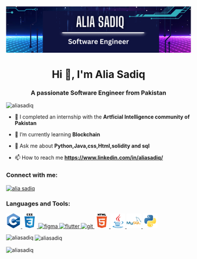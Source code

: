 ![logo](https://github.com/AliaSadiq/AliaSadiq/blob/main/Banner.png)
<h1 align="center">Hi 👋, I'm Alia Sadiq</h1>
<h3 align="center">A passionate Software Engineer from Pakistan</h3>

<p align="left"> <img src="https://komarev.com/ghpvc/?username=aliasadiq&label=Profile%20views&color=0e75b6&style=flat" alt="aliasadiq" /> </p>

- 🔭 I completed an internship with the **Artficial Intelligence community of Pakistan**

- 🌱 I’m currently learning **Blockchain**

- 💬 Ask me about **Python,Java,css,Html,solidity and sql**

- 📫 How to reach me **https://www.linkedin.com/in/aliasadiq/**

<h3 align="left">Connect with me:</h3>
<p align="left">
<a href="https://linkedin.com/in/alia sadiq" target="blank"><img align="center" src="https://raw.githubusercontent.com/rahuldkjain/github-profile-readme-generator/master/src/images/icons/Social/linked-in-alt.svg" alt="alia sadiq" height="30" width="40" /></a>
</p>

<h3 align="left">Languages and Tools:</h3>
<a href="https://www.w3schools.com/cpp/" target="_blank" rel="noreferrer"> <img src="https://raw.githubusercontent.com/devicons/devicon/master/icons/cplusplus/cplusplus-original.svg" alt="cplusplus" width="40" height="40"/> </a> <a href="https://www.w3schools.com/css/" target="_blank" rel="noreferrer"> <img src="https://raw.githubusercontent.com/devicons/devicon/master/icons/css3/css3-original-wordmark.svg" alt="css3" width="40" height="40"/> </a> <a href="https://www.figma.com/" target="_blank" rel="noreferrer"> <img src="https://www.vectorlogo.zone/logos/figma/figma-icon.svg" alt="figma" width="40" height="40"/> </a> <a href="https://flutter.dev" target="_blank" rel="noreferrer"> <img src="https://www.vectorlogo.zone/logos/flutterio/flutterio-icon.svg" alt="flutter" width="40" height="40"/> </a> <a href="https://git-scm.com/" target="_blank" rel="noreferrer"> <img src="https://www.vectorlogo.zone/logos/git-scm/git-scm-icon.svg" alt="git" width="40" height="40"/> </a> <a href="https://www.w3.org/html/" target="_blank" rel="noreferrer"> <img src="https://raw.githubusercontent.com/devicons/devicon/master/icons/html5/html5-original-wordmark.svg" alt="html5" width="40" height="40"/> </a> <a href="https://www.java.com" target="_blank" rel="noreferrer"> <img src="https://raw.githubusercontent.com/devicons/devicon/master/icons/java/java-original.svg" alt="java" width="40" height="40"/> </a> <a href="https://www.mysql.com/" target="_blank" rel="noreferrer"> <img src="https://raw.githubusercontent.com/devicons/devicon/master/icons/mysql/mysql-original-wordmark.svg" alt="mysql" width="40" height="40"/> </a> <a href="https://www.python.org" target="_blank" rel="noreferrer"> <img src="https://raw.githubusercontent.com/devicons/devicon/master/icons/python/python-original.svg" alt="python" width="40" height="40"/> </a> </p>

<p><img align="left" src="https://github-readme-stats.vercel.app/api/top-langs?username=aliasadiq&show_icons=true&locale=en&layout=compact" alt="aliasadiq" /></p>

<p>&nbsp;<img align="center" src="https://github-readme-stats.vercel.app/api?username=aliasadiq&show_icons=true&locale=en" alt="aliasadiq" /></p>

<p><img align="center" src="https://github-readme-streak-stats.herokuapp.com/?user=aliasadiq&" alt="aliasadiq" /></p>

